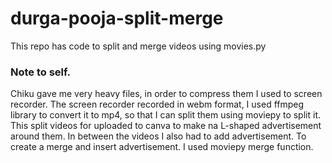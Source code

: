 # durga-pooja-split-merge
This repo has code to split and merge videos using movies.py

### Note to self.
Chiku gave me very heavy files, in order to compress them I used to screen recorder.
The screen recorder recorded in webm format, I used ffmpeg library to convert it to mp4, so that I can split them using moviepy to split it.
This split videos for uploaded to canva to make na L-shaped advertisement around them.
In between the videos I also had to add advertisement.
To create a merge and insert advertisement. I used moviepy merge function.
